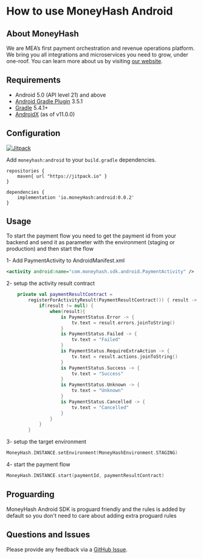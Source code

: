 # How to use MoneyHash Android

## About MoneyHash

We are MEA’s first payment orchestration and revenue operations platform. We bring you all integrations and microservices you need to grow, under one-roof.
You can learn more about us by visiting [our website](https://www.moneyhash.io/).

## Requirements

* Android 5.0 (API level 21) and above
* [Android Gradle Plugin](https://developer.android.com/studio/releases/gradle-plugin) 3.5.1
* [Gradle](https://gradle.org/releases/) 5.4.1+
* [AndroidX](https://developer.android.com/jetpack/androidx/) (as of v11.0.0)

## Configuration

[![Jitpack](https://jitpack.io/v/io.moneyHash/Android.svg)](https://jitpack.io/#io.moneyHash/Android)

Add `moneyhash:android` to your `build.gradle` dependencies.

```
repositories {
    maven{ url "https://jitpack.io" }
}

dependencies {
    implementation 'io.moneyHash:android:0.0.2'
}
```

## Usage

To start the payment flow you need to get the payment id from your backend and send it as parameter with the environment (staging or production) and then start the flow

1- Add PaymentActivity to AndroidManifest.xml
```xml
<activity android:name="com.moneyhash.sdk.android.PaymentActivity" />
```

2- setup the activity result contract
```kotlin
    private val paymentResultContract =
        registerForActivityResult(PaymentResultContract()) { result ->
            if(result != null) {
                when(result){
                    is PaymentStatus.Error -> {
                        tv.text = result.errors.joinToString()
                    }
                    is PaymentStatus.Failed -> {
                        tv.text = "Failed"
                    }
                    is PaymentStatus.RequireExtraAction -> {
                        tv.text = result.actions.joinToString()
                    }
                    is PaymentStatus.Success -> {
                        tv.text = "Success"
                    }
                    is PaymentStatus.Unknown -> {
                        tv.text = "Unknown"
                    }
                    is PaymentStatus.Cancelled -> {
                        tv.text = "Cancelled"
                    }
                }
            }
        }
```

3- setup the target environment
```kotlin
MoneyHash.INSTANCE.setEnvironment(MoneyHashEnvironment.STAGING)
```

4- start the payment flow
```kotlin
MoneyHash.INSTANCE.start(paymentId, paymentResultContract)
```

## Proguarding

MoneyHash Android SDK is proguard friendly and the rules is added by default so you don't need to care about adding extra proguard rules 

## Questions and Issues

Please provide any feedback via a [GitHub Issue](https://github.com/MoneyHash/moneyhash-android-example/issues/new?template=bug_report.md).
